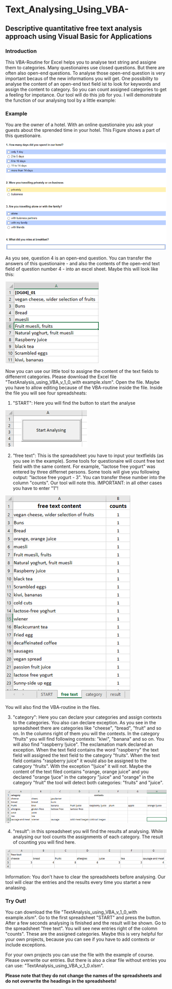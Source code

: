 # Text_Analysing_Using_VBA-
## Descriptive quantitative free text analysis approach using Visual Basic for Applications

### Introduction
This VBA-Routine for Excel helps you to analyse text string and assigne them to categories.
Many questionaires use closed questions. But there are often also open-end questions. To analyse those open-end question is very important becaus of the new informations you will get. One possibility to analyse the content of an open-end text field ist to look for keywords and assign the content to category. So you can count assigned categories to get a feeling for impotance. Our tool will do this job for you. I will demonstrate the function of our analysing tool by a little example:


### Example

You are the owner of a hotel. With an online questionaire you ask your guests about the sprended time in your hotel. 
This Figure shows a part of this questionaire.

![Figure 1: Online Questionaire](https://github.com/AndreasKlausen/Text_Analysing_Using_VBA-/blob/main/online%20questinaire.png)

As you see, question 4 is an open-end question.
You can transfer the answers of this questionaire - and also the contents of the open-end text field of question number 4 - into an excel sheet.
Maybe this will look like this:

![Figure 2: Excel Transfer](https://github.com/AndreasKlausen/Text_Analysing_Using_VBA-/blob/main/excel%201.png)

Now you can use our little tool to assigne the content of the text fields to diffenernt categories.
Please download the Excel file "TextAnalysis_using_VBA_v_1_0_with example.xlsm". Open the file. Maybe you have to allow editing because of the VBA-routine inside the file.
Inside the file you will see four spreadsheats:
1. "START": Here you will find the button to start the analyse 

![Figure 3: Start Button](https://github.com/AndreasKlausen/Text_Analysing_Using_VBA-/blob/main/excel%20button.png)

2. "free text": This is the spreadsheet you have to input your textfields (as you see in the example). Some tools for questionaire will count free text field with the same content. For example, "lactose free yogurt" was entered by three differnet persons. Some tools will give you following output: "lactose free yogurt - 3". You can transfer these number into the column "counts". Our tool will note this. IMPORTANT: in all other cases you have to enter "1"!

![Figure 4: free text spreadsheet](https://github.com/AndreasKlausen/Text_Analysing_Using_VBA-/blob/main/excel%20free%20text.png)

You will also find the VBA-routine in the files.


3. "category": Here you can declare your categories and assign contexts to the categories. You also can declare exception.
As you see in the spreadsheet there are categories like "cheese", "bread", "fruit" and so on. In the columns right of them you will the contexts. 
In the category "fruits" you will find following contexts: "kiwi", "banana" and so on. You will also find "raspberry !juice". The exclamation mark declared an exception. When the text field contains the word "raspberry" the text field will assigned the text field to the category "fruits". When the text field contains "raspberry juice" it would also be assigned to the category "fruits". With the exception "!juice" it will not. Maybe the content of the text filed contains "orange, orange juice" and you declared "orange !juce" in the category "juice" and "orange" in the category "fruit" the tool will detect both categories: "fruits" and "juice".  

![Figure 5: Category](https://github.com/AndreasKlausen/Text_Analysing_Using_VBA-/blob/main/excel%20category.png)

4. "result": in this spreadsheet you will find the results af analysing. While analysing our tool counts the assignments of each category. The result of counting you will find here.

![Figure 6: Result](https://github.com/AndreasKlausen/Text_Analysing_Using_VBA-/blob/main/excel%20result.png)

Information: You don't have to clear the spreadsheets before analysing. Our tool will clear the entries and the results every time you startet a new analasing.

### Try Out!

You can download the file "TextAnalysis_using_VBA_v_1_0_with example.xlsm". Go to the first spreadsheet "START" and press the button. After a few seconds analysing is finished and the result will be shown. Go to the spreadsheet "free text". You will see new entries right of the colomn "counts". These are the assigned categories. Maybe this is very helpful for your own projects, because you can see if you have to add contexts or include exceptions.

For your own projects you can use the file with the example of course. Please overwrite our entries. But there is also a clear file without entries you can use: "TextAnalysis_using_VBA_v_1_0.xlsm". 

**Please note that they do not change the names of the spreadsheets and do not overwrite the headings in the spreadsheets!**
